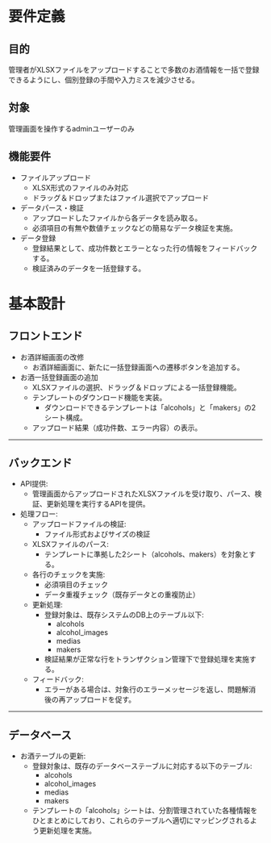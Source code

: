 # 要件定義
## 目的
管理者がXLSXファイルをアップロードすることで多数のお酒情報を一括で登録できるようにし、個別登録の手間や入力ミスを減少させる。
## 対象
管理画面を操作するadminユーザーのみ
## 機能要件
- ファイルアップロード
	- XLSX形式のファイルのみ対応
	- ドラッグ＆ドロップまたはファイル選択でアップロード
- データパース・検証
	- アップロードしたファイルから各データを読み取る。
	- 必須項目の有無や数値チェックなどの簡易なデータ検証を実施。
- データ登録
	- 登録結果として、成功件数とエラーとなった行の情報をフィードバックする。
	- 検証済みのデータを一括登録する。

# 基本設計
## **フロントエンド**
- お酒詳細画面の改修
    - お酒詳細画面に、新たに一括登録画面への遷移ボタンを追加する。
- お酒一括登録画面の追加
	- XLSXファイルの選択、ドラッグ＆ドロップによる一括登録機能。
    - テンプレートのダウンロード機能を実装。
        - ダウンロードできるテンプレートは「alcohols」と「makers」の2シート構成。
    - アップロード結果（成功件数、エラー内容）の表示。
---
## **バックエンド**
- API提供:
	- 管理画面からアップロードされたXLSXファイルを受け取り、パース、検証、更新処理を実行するAPIを提供。
- 処理フロー:
	- アップロードファイルの検証:
		- ファイル形式およびサイズの検証
    - XLSXファイルのパース:
		- テンプレートに準拠した2シート（alcohols、makers）を対象とする。
    - 各行のチェックを実施:
		- 必須項目のチェック
		- データ重複チェック（既存データとの重複防止）
    - 更新処理:
		- 登録対象は、既存システムのDB上のテーブル以下:
			- alcohols
			- alcohol_images
			- medias
			- makers
		- 検証結果が正常な行をトランザクション管理下で登録処理を実施する。
	- フィードバック:
		- エラーがある場合は、対象行のエラーメッセージを返し、問題解消後の再アップロードを促す。
---
## **データベース**
- お酒テーブルの更新:
	- 登録対象は、既存のデータベーステーブルに対応する以下のテーブル:
		- alcohols
		- alcohol_images
		- medias
		- makers
	- テンプレートの「alcohols」シートは、分割管理されていた各種情報をひとまとめにしており、これらのテーブルへ適切にマッピングされるよう更新処理を実施。

